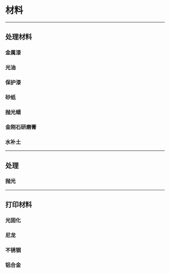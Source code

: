 # 材料

---
## 处理材料

### 金属漆

### 光油

### 保护漆

### 砂纸

### 抛光蜡

### 金刚石研磨膏

### 水补土

---
## 处理

### 抛光

---
## 打印材料

### 光固化

### 尼龙

### 不锈钢

### 铝合金